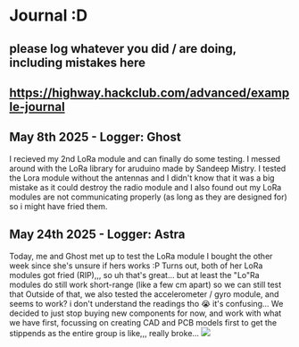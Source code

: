 # Journal :D

## please log whatever you did / are doing, including mistakes here
## https://highway.hackclub.com/advanced/example-journal


## May 8th 2025 - Logger: Ghost
I recieved my 2nd LoRa module and can finally do some testing. I messed around with the LoRa library for aruduino made by Sandeep Mistry.
I tested the Lora module without the antennas and I didn't know that it was a big mistake as it could destroy the radio module and I also found out my LoRa modules are not communicating properly (as long as they are designed for) so i might have fried them.

## May 24th 2025 - Logger: Astra
Today, me and Ghost met up to test the LoRa module I bought the other week since she's unsure if hers works :P
Turns out, both of her LoRa modules got fried (RIP),,, so uh that's great... but at least the "Lo"Ra modules do still work short-range (like a few cm apart) so we can still test that
Outside of that, we also tested the accelerometer / gyro module, and seems to work? i don't understand the readings tho :sob: it's confusing...
We decided to just stop buying new components for now, and work with what we have first, focussing on creating CAD and PCB models first to get the stippends as the entire group is like,,, really broke...
![](https://hc-cdn.hel1.your-objectstorage.com/s/v3/c661cadd6fae759070ef16cd2727a7d1ab21ab07_img_3927.heic)
